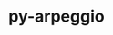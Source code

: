 ---
title: "py-arpeggio"
layout: cache
categories: [package, develop]
meta: {"versions": ["2.0.2"], "compilers": ["gcc@=7.5.0"], "oss": ["ubuntu18.04"], "platforms": ["linux"], "targets": ["x86_64_v3"], "stacks": ["radiuss", "root"], "num_specs": 5, "num_specs_by_stack": {"radiuss": 5, "root": 5}}
spec_details: [{"hash": "7zdxdgjp5pjssupnp3mzsjdxaovojmdc", "compiler": "gcc@=7.5.0", "versions": ["2.0.2"], "os": "ubuntu18.04", "platform": "linux", "target": "x86_64_v3", "variants": ["build_system=python_pip"], "stacks": ["radiuss", "root"], "size": "-", "tarball": "https://binaries.spack.io/develop/build_cache/linux-ubuntu18.04-x86_64_v3/gcc-7.5.0/py-arpeggio-2.0.2/linux-ubuntu18.04-x86_64_v3-gcc-7.5.0-py-arpeggio-2.0.2-7zdxdgjp5pjssupnp3mzsjdxaovojmdc.spack"}, {"hash": "cs2eui2efjcgfqp2c26qdzhby6wjgbfh", "compiler": "gcc@=7.5.0", "versions": ["2.0.2"], "os": "ubuntu18.04", "platform": "linux", "target": "x86_64_v3", "variants": ["build_system=python_pip"], "stacks": ["radiuss", "root"], "size": "-", "tarball": "https://binaries.spack.io/develop/build_cache/linux-ubuntu18.04-x86_64_v3/gcc-7.5.0/py-arpeggio-2.0.2/linux-ubuntu18.04-x86_64_v3-gcc-7.5.0-py-arpeggio-2.0.2-cs2eui2efjcgfqp2c26qdzhby6wjgbfh.spack"}, {"hash": "l6zndrgi3izbnnx7nnmu2fewueee2sty", "compiler": "gcc@=7.5.0", "versions": ["2.0.2"], "os": "ubuntu18.04", "platform": "linux", "target": "x86_64_v3", "variants": ["build_system=python_pip"], "stacks": ["radiuss", "root"], "size": "-", "tarball": "https://binaries.spack.io/develop/build_cache/linux-ubuntu18.04-x86_64_v3/gcc-7.5.0/py-arpeggio-2.0.2/linux-ubuntu18.04-x86_64_v3-gcc-7.5.0-py-arpeggio-2.0.2-l6zndrgi3izbnnx7nnmu2fewueee2sty.spack"}, {"hash": "rijbq6juw5agboya2g5zhk7jzbg7nth3", "compiler": "gcc@=7.5.0", "versions": ["2.0.2"], "os": "ubuntu18.04", "platform": "linux", "target": "x86_64_v3", "variants": ["build_system=python_pip"], "stacks": ["radiuss", "root"], "size": "-", "tarball": "https://binaries.spack.io/develop/build_cache/linux-ubuntu18.04-x86_64_v3/gcc-7.5.0/py-arpeggio-2.0.2/linux-ubuntu18.04-x86_64_v3-gcc-7.5.0-py-arpeggio-2.0.2-rijbq6juw5agboya2g5zhk7jzbg7nth3.spack"}, {"hash": "xemc2tfrjcoiyb4hryj3icvlu6o3eu3x", "compiler": "gcc@=7.5.0", "versions": ["2.0.2"], "os": "ubuntu18.04", "platform": "linux", "target": "x86_64_v3", "variants": ["build_system=python_pip"], "stacks": ["radiuss", "root"], "size": "-", "tarball": "https://binaries.spack.io/develop/build_cache/linux-ubuntu18.04-x86_64_v3/gcc-7.5.0/py-arpeggio-2.0.2/linux-ubuntu18.04-x86_64_v3-gcc-7.5.0-py-arpeggio-2.0.2-xemc2tfrjcoiyb4hryj3icvlu6o3eu3x.spack"}]
---